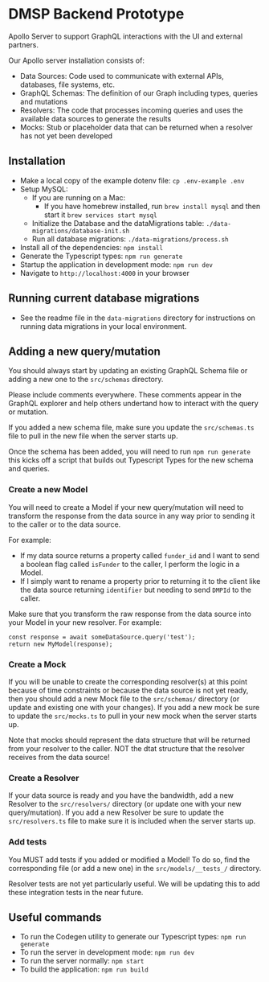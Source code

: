 # DMSP Backend Prototype

Apollo Server to support GraphQL interactions with the UI and external partners.

Our Apollo server installation consists of:
- Data Sources: Code used to communicate with external APIs, databases, file systems, etc.
- GraphQL Schemas: The definition of our Graph including types, queries and mutations
- Resolvers: The code that processes incoming queries and uses the available data sources to generate the results
- Mocks: Stub or placeholder data that can be returned when a resolver has not yet been developed

## Installation
- Make a local copy of the example dotenv file: `cp .env-example .env`
- Setup MySQL:
  - If you are running on a Mac:
    - If you have homebrew installed, run `brew install mysql` and then start it `brew services start mysql`
  - Initialize the Database and the dataMigrations table: `./data-migrations/database-init.sh`
  - Run all database migrations: `./data-migrations/process.sh`
- Install all of the dependencies: `npm install`
- Generate the Typescript types: `npm run generate`
- Startup the application in development mode: `npm run dev`
- Navigate to `http://localhost:4000` in your browser

## Running current database migrations
- See the readme file in the `data-migrations` directory for instructions on running data migrations in your local environment.

## Adding a new query/mutation
You should always start by updating an existing GraphQL Schema file or adding a new one to the `src/schemas` directory.

Please include comments everywhere. These comments appear in the GraphQL explorer and help others undertand how to interact with the query or mutation.

If you added a new schema file, make sure you update the `src/schemas.ts` file to pull in the new file when the server starts up.

Once the schema has been added, you will need to run `npm run generate` this kicks off a script that builds out Typescript Types for the new schema and queries.

### Create a new Model
You will need to create a Model if your new query/mutation will need to transform the response from the data source in any way prior to sending it to the caller or to the data source.

For example:
- If my data source returns a property called `funder_id` and I want to send a boolean flag called `isFunder` to the caller, I perform the logic in a Model.
- If I simply want to rename a property prior to returning it to the client like the data source returning `identifier` but needing to send `DMPId` to the caller.

Make sure that you transform the raw response from the data source into your Model in your new resolver.
For example:
```
const response = await someDataSource.query('test');
return new MyModel(response);
```

### Create a Mock
If you will be unable to create the corresponding resolver(s) at this point because of time constraints or because the data source is not yet ready, then you should add a new Mock file to the `src/schemas/` directory (or update and existing one with your changes). If you add a new mock be sure to update the `src/mocks.ts` to pull in your new mock when the server starts up.

Note that mocks should represent the data structure that will be returned from your resolver to the caller. NOT the dtat structure that the resolver receives from the data source!

### Create a Resolver
If your data source is ready and you have the bandwidth, add a new Resolver to the `src/resolvers/` directory (or update one with your new query/mutation). If you add a new Resolver be sure to update the `src/resolvers.ts` file to make sure it is included when the server starts up.

### Add tests
You MUST add tests if you added or modified a Model! To do so, find the corresponding file (or add a new one) in the `src/models/__tests_/` directory.

Resolver tests are not yet particularly useful. We will be updating this to add these integration tests in the near future.

## Useful commands
- To run the Codegen utility to generate our Typescript types: `npm run generate`
- To run the server in development mode: `npm run dev`
- To run the server normally: `npm start`
- To build the application: `npm run build`
